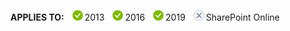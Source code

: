 <Token>**APPLIES TO:** ![yes](../media/yes.png)2013 ![yes](../media/yes.png)2016 ![yes](../media/yes.png)2019 ![no](../media/no.png)SharePoint Online </Token>
